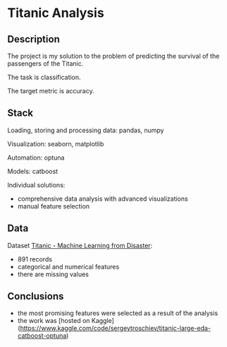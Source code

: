 # Titanic Analysis

## Description

The project is my solution to the problem of predicting the survival of the passengers of the Titanic.

The task is classification.

The target metric is accuracy.

## Stack

Loading, storing and processing data: pandas, numpy

Visualization: seaborn, matplotlib

Automation: optuna

Models: catboost

Individual solutions:

- comprehensive data analysis with advanced visualizations
- manual feature selection

## Data

Dataset [Titanic - Machine Learning from Disaster](https://www.kaggle.com/code/sergeytroschiev/titanic-large-eda-catboost-optuna):

- 891 records
- categorical and numerical features
- there are missing values

## Conclusions

- the most promising features were selected as a result of the analysis
- the work was [hosted on Kaggle] (https://www.kaggle.com/code/sergeytroschiev/titanic-large-eda-catboost-optuna)